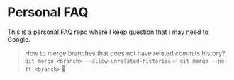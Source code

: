 # Personal FAQ

This is a personal FAQ repo where I keep question that I may need to Google.

> How to merge branches that does not have related commits history?
> `git merge <branch> --allow-unrelated-histories` ✅
> `git merge --no-ff <branch>` 🤔

